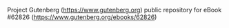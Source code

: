 Project Gutenberg (https://www.gutenberg.org) public repository for eBook #62826 (https://www.gutenberg.org/ebooks/62826)
